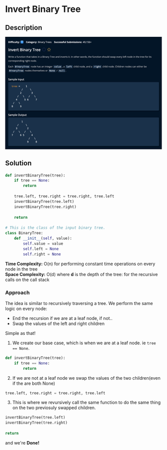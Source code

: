 # Invert Binary Tree

## Description

![description](./desc.png)

## Solution
```py
def invertBinaryTree(tree):
    if tree == None:
        return

    tree.left, tree.right = tree.right, tree.left
    invertBinaryTree(tree.left)
    invertBinaryTree(tree.right)
    
    return

# This is the class of the input binary tree.
class BinaryTree:
    def __init__(self, value):
        self.value = value
        self.left = None
        self.right = None
```

**Time Complexity:** O(n) for performing constant time operations on every node in the tree<br/>
**Space Complexity:** O(d) where **d** is the depth of the tree: for the recursive calls on the call stack <br/>

### Approach

The idea is similar to recursively traversing a tree. We perform the same logic on every node: <br> 

- End the recursion if we are at a leaf node, if not..
- Swap the values of the left and right children

Simple as that!


1. We create our base case, which is when we are at a leaf node. ie `tree == None`.

```py
def invertBinaryTree(tree):
    if tree == None:
        return
```

2. If we are not at a leaf node we swap the values of the two children(even if the are both None)

```py
tree.left, tree.right = tree.right, tree.left
```

3. This is where we revursively call the same function to do the same thing on the two previosuly swapped children.

```py
invertBinaryTree(tree.left)
invertBinaryTree(tree.right)

return
```

and we're **Done!**